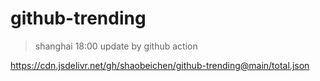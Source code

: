 # github-trending

> shanghai 18:00 update by github action

https://cdn.jsdelivr.net/gh/shaobeichen/github-trending@main/total.json
